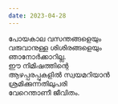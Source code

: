 ```yaml
---
date: 2023-04-28
---
```


പോയകാല വസന്തങ്ങളെയും  
വരുവാനുള്ള ശിശിരങ്ങളെയും  
ഞാനോർക്കാറില്ല.  
ഈ നിമിഷത്തിന്റെ  
ആഴപ്പരപ്പുകളിൽ സ്വയമറിയാൻ  
ശ്രമിക്കുന്നതിലുപരി  
വേറെന്താണീ ജീവിതം.  

